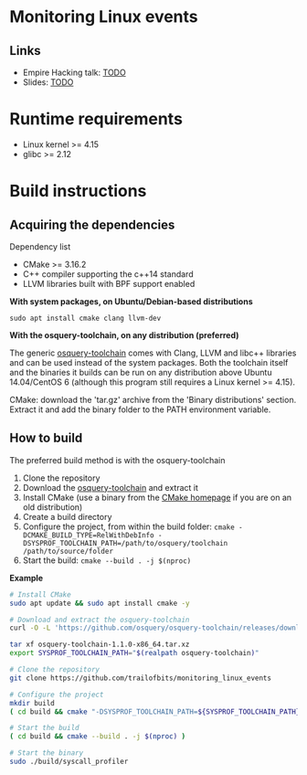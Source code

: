 # Monitoring Linux events

## Links
 - Empire Hacking talk: [TODO](https://www.youtube.com/user/trailofbits)
 - Slides: [TODO](https://trailofbits.com)

# Runtime requirements

 - Linux kernel >= 4.15
 - glibc >= 2.12

# Build instructions

## Acquiring the dependencies

Dependency list
 - CMake >= 3.16.2
 - C++ compiler supporting the c++14 standard
 - LLVM libraries built with BPF support enabled

**With system packages, on Ubuntu/Debian-based distributions**

`sudo apt install cmake clang llvm-dev`

**With the osquery-toolchain, on any distribution (preferred)**

The generic [osquery-toolchain](https://github.com/osquery/osquery-toolchain/releases) comes with Clang, LLVM and libc++ libraries and can be used instead of the system packages. Both the toolchain itself and the binaries it builds can be run on any distribution above Ubuntu 14.04/CentOS 6 (although this program still requires a Linux kernel >= 4.15).

CMake: download the 'tar.gz' archive from the 'Binary distributions' section. Extract it and add the binary folder to the PATH environment variable.

## How to build

The preferred build method is with the osquery-toolchain

1. Clone the repository
2. Download the [osquery-toolchain](https://github.com/osquery/osquery-toolchain/releases) and extract it
3. Install CMake (use a binary from the [CMake homepage](https://cmake.org) if you are on an old distribution)
4. Create a build directory
5. Configure the project, from within the build folder: `cmake -DCMAKE_BUILD_TYPE=RelWithDebInfo -DSYSPROF_TOOLCHAIN_PATH=/path/to/osquery/toolchain /path/to/source/folder`
6. Start the build: `cmake --build . -j $(nproc)`

**Example**

```bash
# Install CMake
sudo apt update && sudo apt install cmake -y

# Download and extract the osquery-toolchain
curl -O -L 'https://github.com/osquery/osquery-toolchain/releases/download/1.1.0/osquery-toolchain-1.1.0-x86_64.tar.xz'

tar xf osquery-toolchain-1.1.0-x86_64.tar.xz
export SYSPROF_TOOLCHAIN_PATH="$(realpath osquery-toolchain)"

# Clone the repository
git clone https://github.com/trailofbits/monitoring_linux_events

# Configure the project
mkdir build
( cd build && cmake "-DSYSPROF_TOOLCHAIN_PATH=${SYSPROF_TOOLCHAIN_PATH}" ../monitoring_linux_events )

# Start the build
( cd build && cmake --build . -j $(nproc) )

# Start the binary
sudo ./build/syscall_profiler
```
